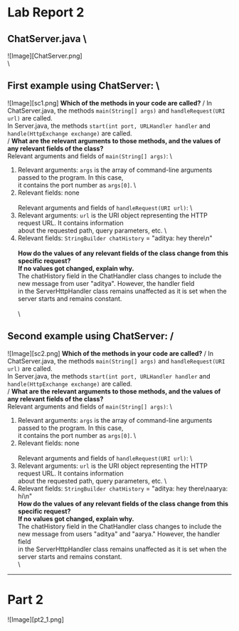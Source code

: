 # Lab Report 2
## ChatServer.java \
![Image][ChatServer.png] 
\
\
## First example using ChatServer: \
![Image][sc1.png] 
**Which of the methods in your code are called?** /
In ChatServer.java, the methods `main(String[] args)` and `handleRequest(URI url)` are called. \
In Server.java, the methods `start(int port, URLHandler handler` and `handle(HttpExchange exchange)` are called. \
/
**What are the relevant arguments to those methods, and the values of any relevant fields of the class?** \
Relevant arguments and fields of `main(String[] args)`: \
  1. Relevant arguments: `args` is the array of command-line arguments passed to the program. In this case, \
     it contains the port number as `args[0]`. \
  2. Relevant fields: none \
\
Relevant arguments and fields of `handleRequest(URI url)`: \
  1. Relevant arguments: `url` is the URI object representing the HTTP request URL. It contains information \
     about the requested path, query parameters, etc. \
  2. Relevant fields: `StringBuilder chatHistory` = "aditya: hey there\n" \
\
**How do the values of any relevant fields of the class change from this specific request? \
If no values got changed, explain why.** \
The chatHistory field in the ChatHandler class changes to include the new message from user "aditya". However, the handler field \
in the ServerHttpHandler class remains unaffected as it is set when the server starts and remains constant. \
\
\
## Second example using ChatServer: /
![Image][sc2.png] 
**Which of the methods in your code are called?** /
In ChatServer.java, the methods `main(String[] args)` and `handleRequest(URI url)` are called. \
In Server.java, the methods `start(int port, URLHandler handler` and `handle(HttpExchange exchange)` are called. \
/
**What are the relevant arguments to those methods, and the values of any relevant fields of the class?** \
Relevant arguments and fields of `main(String[] args)`: \
  1. Relevant arguments: `args` is the array of command-line arguments passed to the program. In this case, \
     it contains the port number as `args[0]`. \
  2. Relevant fields: none \
\
Relevant arguments and fields of `handleRequest(URI url)`: \
  1. Relevant arguments: `url` is the URI object representing the HTTP request URL. It contains information \
     about the requested path, query parameters, etc. \
  2. Relevant fields: `StringBuilder chatHistory` = "aditya: hey there\naarya: hi\n"
\
**How do the values of any relevant fields of the class change from this specific request? \
If no values got changed, explain why.** \
The chatHistory field in the ChatHandler class changes to include the new message from users "aditya" and "aarya." However, the handler field \
in the ServerHttpHandler class remains unaffected as it is set when the server starts and remains constant. \
\
---
# Part 2
![Image][pt2_1.png] 


